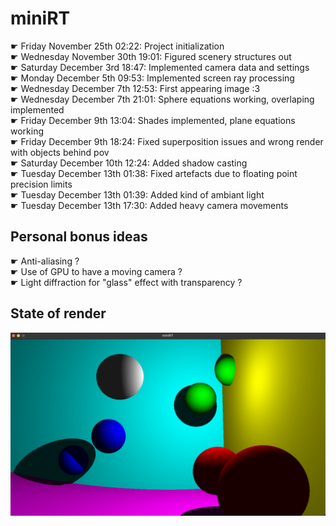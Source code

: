# miniRT
☛ Friday November 25th 02:22: Project initialization
<br /> ☛ Wednesday November 30th 19:01: Figured scenery structures out
<br /> ☛ Saturday December 3rd 18:47: Implemented camera data and settings
<br /> ☛ Monday December 5th 09:53: Implemented screen ray processing
<br /> ☛ Wednesday December 7th 12:53: First appearing image :3
<br /> ☛ Wednesday December 7th 21:01: Sphere equations working, overlaping implemented
<br /> ☛ Friday December 9th 13:04: Shades implemented, plane equations working
<br /> ☛ Friday December 9th 18:24: Fixed superposition issues and wrong render with objects behind pov
<br /> ☛ Saturday December 10th 12:24: Added shadow casting
<br /> ☛ Tuesday December 13th 01:38: Fixed artefacts due to floating point precision limits
<br /> ☛ Tuesday December 13th 01:39: Added kind of ambiant light
<br /> ☛ Tuesday December 13th 17:30: Added heavy camera movements
## Personal bonus ideas
☛ Anti-aliasing ?
<br />☛ Use of GPU to have a moving camera ?
<br />☛ Light diffraction for "glass" effect with transparency ?
## State of render
![Alt text](render.png?raw=true "Render")
